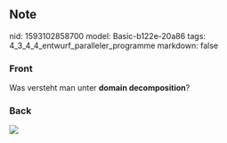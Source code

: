 ## Note
nid: 1593102858700
model: Basic-b122e-20a86
tags: 4_3_4_4_entwurf_paralleler_programme
markdown: false

### Front
Was versteht man unter <b>domain decomposition</b>?

### Back
<img src="paste-094da5ddc614ac4e54eb868bd3b5703d379e3695.jpg">

